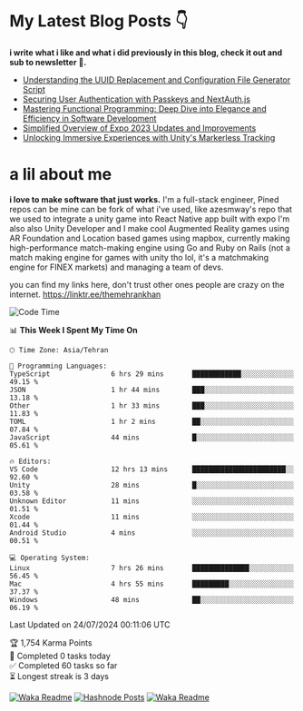 # My Latest Blog Posts 👇
**i write what i like and what i did previously in this blog, check it out and sub to newsletter 🫡.**

<!-- HASHNODE_BLOG:START -->
- [Understanding the UUID Replacement and Configuration File Generator Script](https://themehrankhan.hashnode.dev/understanding-the-uuid-replacement-and-configuration-file-generator-script)
- [Securing User Authentication with Passkeys and NextAuth.js](https://themehrankhan.hashnode.dev/securing-user-authentication-with-passkeys-and-nextauthjs)
- [Mastering Functional Programming: Deep Dive into Elegance and Efficiency in Software Development](https://themehrankhan.hashnode.dev/mastering-functional-programming-deep-dive-into-elegance-and-efficiency-in-software-development)
- [Simplified Overview of Expo 2023 Updates and Improvements](https://themehrankhan.hashnode.dev/expo-2023-updates-and-features-summary)
- [Unlocking Immersive Experiences with Unity's Markerless Tracking](https://themehrankhan.hashnode.dev/unlocking-immersive-experiences-with-unitys-markerless-tracking)

<!-- HASHNODE_BLOG:END -->

# a lil about me
**i love to make  software that just works.**
I'm a full-stack engineer, Pined repos can be mine can be fork of what i've used, like azesmway's repo that we used to integrate a unity game into React Native app built with expo I'm also also Unity Developer and I make cool Augmented Reality games using AR Foundation and Location based games using mapbox, currently making high-performance match-making engine using Go and Ruby on Rails (not a match making engine for games with unity tho lol, it's a matchmaking engine for FINEX markets) and managing a team of devs.

you can find my links here, don't trust other ones people are crazy on the internet.
https://linktr.ee/themehrankhan

<!--START_SECTION:waka-->
![Code Time](http://img.shields.io/badge/Code%20Time-526%20hrs%2051%20mins-blue)

📊 **This Week I Spent My Time On** 

```text
🕑︎ Time Zone: Asia/Tehran

💬 Programming Languages: 
TypeScript               6 hrs 29 mins       ████████████░░░░░░░░░░░░░   49.15 % 
JSON                     1 hr 44 mins        ███░░░░░░░░░░░░░░░░░░░░░░   13.18 % 
Other                    1 hr 33 mins        ███░░░░░░░░░░░░░░░░░░░░░░   11.83 % 
TOML                     1 hr 2 mins         ██░░░░░░░░░░░░░░░░░░░░░░░   07.84 % 
JavaScript               44 mins             █░░░░░░░░░░░░░░░░░░░░░░░░   05.61 % 

🔥 Editors: 
VS Code                  12 hrs 13 mins      ███████████████████████░░   92.60 % 
Unity                    28 mins             █░░░░░░░░░░░░░░░░░░░░░░░░   03.58 % 
Unknown Editor           11 mins             ░░░░░░░░░░░░░░░░░░░░░░░░░   01.51 % 
Xcode                    11 mins             ░░░░░░░░░░░░░░░░░░░░░░░░░   01.44 % 
Android Studio           4 mins              ░░░░░░░░░░░░░░░░░░░░░░░░░   00.51 % 

💻 Operating System: 
Linux                    7 hrs 26 mins       ██████████████░░░░░░░░░░░   56.45 % 
Mac                      4 hrs 55 mins       █████████░░░░░░░░░░░░░░░░   37.37 % 
Windows                  48 mins             ██░░░░░░░░░░░░░░░░░░░░░░░   06.19 % 
```


 Last Updated on 24/07/2024 00:11:06 UTC
<!--END_SECTION:waka-->

<!-- TODO-IST:START -->
🏆  1,754 Karma Points           
🌸  Completed 0 tasks today           
✅  Completed 60 tasks so far           
⏳  Longest streak is 3 days
<!-- TODO-IST:END -->

[![Waka Readme](https://github.com/TheMehranKhan/themehrankhan/actions/workflows/main.yml/badge.svg)](https://github.com/TheMehranKhan/themehrankhan/actions/workflows/main.yml)
[![Hashnode Posts](https://github.com/TheMehranKhan/themehrankhan/actions/workflows/hashnode.yml/badge.svg)](https://github.com/TheMehranKhan/themehrankhan/actions/workflows/hashnode.yml)
[![Waka Readme](https://github.com/TheMehranKhan/themehrankhan/actions/workflows/waka.yml/badge.svg)](https://github.com/TheMehranKhan/themehrankhan/actions/workflows/waka.yml)
